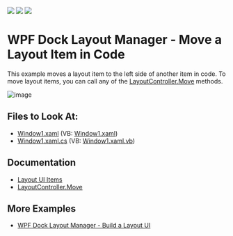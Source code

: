 <!-- default badges list -->
![](https://img.shields.io/endpoint?url=https://codecentral.devexpress.com/api/v1/VersionRange/128643705/21.1.5%2B)
[![](https://img.shields.io/badge/Open_in_DevExpress_Support_Center-FF7200?style=flat-square&logo=DevExpress&logoColor=white)](https://supportcenter.devexpress.com/ticket/details/E1895)
[![](https://img.shields.io/badge/📖_How_to_use_DevExpress_Examples-e9f6fc?style=flat-square)](https://docs.devexpress.com/GeneralInformation/403183)
<!-- default badges end -->

# WPF Dock Layout Manager - Move a Layout Item in Code

This example moves a layout item to the left side of another item in code. To move layout items, you can call any of the [LayoutController.Move](https://docs.devexpress.com/WPF/DevExpress.Xpf.Docking.LayoutController.Move.overloads) methods.

![image](https://user-images.githubusercontent.com/12169834/173903766-dc2f7720-84b2-485c-ab3d-e23b02fda2eb.png)

<!-- default file list -->
## Files to Look At:

* [Window1.xaml](./CS/DockLayoutManager_MoveItem/Window1.xaml) (VB: [Window1.xaml](./VB/DockLayoutManager_MoveItem/Window1.xaml))
* [Window1.xaml.cs](./CS/DockLayoutManager_MoveItem/Window1.xaml.cs) (VB: [Window1.xaml.vb](./VB/DockLayoutManager_MoveItem/Window1.xaml.vb))
<!-- default file list end -->

## Documentation

- [Layout UI Items](https://docs.devexpress.com/WPF/7223/controls-and-libraries/layout-management/dock-windows/layout-items)
- [LayoutController.Move](https://docs.devexpress.com/WPF/DevExpress.Xpf.Docking.LayoutController.Move.overloads)

## More Examples

- [WPF Dock Layout Manager - Build a Layout UI](https://github.com/DevExpress-Examples/how-to-build-a-layout-of-controls-within-layoutpanels-e1848)
